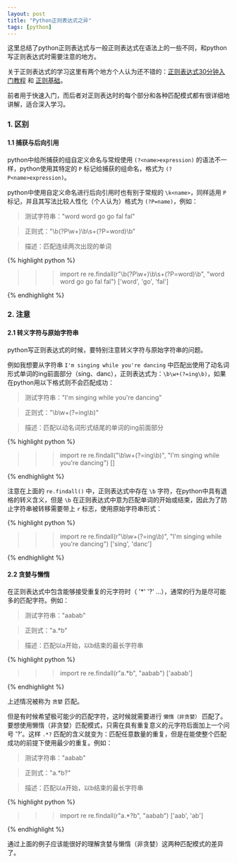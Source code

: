```yaml
---
layout: post
title: "Python正则表达式之异"
tags: [python]
---
```



这里总结了python正则表达式与一般正则表达式在语法上的一些不同，和python写正则表达式时需要注意的地方。

关于正则表达式的学习这里有两个地方个人认为还不错的：[正则表达式30分钟入门教程](http://www.jb51.net/tools/zhengze.html) 和 [正则基础](http://blog.csdn.net/lxcnn/article/category/538256)。

前者用于快速入门，而后者对正则表达时的每个部分和各种匹配模式都有很详细地讲解，适合深入学习。

### 1. 区别

#### 1.1 捕获与后向引用

python中给所捕获的组自定义命名与常规使用 ``(?<name>expression)`` 的语法不一样，python使用其特定的 ``P`` 标记给捕获的组命名，格式为 ``(?P<name>expression)``。

python中使用自定义命名进行后向引用时也有别于常规的 ``\k<name>``，同样适用 ``P`` 标记，并且其写法比较人性化（个人认为）格式为 ``(?P=name)``，例如：

> 测试字符串："word word go go fal fal"

> 正则式："\b(?P<word>\w+)\b\s+(?P=word)\b"

> 描述：匹配连续两次出现的单词

{% highlight python %}

>>> import re
>>> re.findall(r"\b(?P<word>\w+)\b\s+(?P=word)\b", "word word go go fal fal")
['word', 'go', 'fal']
>>>

{% endhighlight %}


### 2. 注意

#### 2.1 转义字符与原始字符串

python写正则表达式的时候，要特别注意转义字符与原始字符串的问题。

例如我想要从字符串 ``I'm singing while you're dancing`` 中匹配出使用了动名词形式单词的ing前面部分（sing、danc），正则表达式为：``\b\w+(?=ing\b)``，如果在python用以下格式则不会匹配成功：

> 测试字符串："I'm singing while you're dancing"

> 正则式："\b\w+(?=ing\b)"

> 描述：匹配以动名词形式结尾的单词的ing前面部分

{% highlight python %}

>>> import re
>>> re.findall("\b\w+(?=ing\b)", "I'm singing while you're dancing")
[]
>>>

{% endhighlight %}

注意在上面的 ``re.findall()`` 中，正则表达式中存在 ``\b`` 字符，在python中具有退格的转义含义，但是 ``\b`` 在正则表达式中意为匹配单词的开始或结束，因此为了防止字符串被转移需要带上 ``r`` 标志，使用原始字符串形式：

{% highlight python %}

>>> import re
>>> re.findall(r"\b\w+(?=ing\b)", "I'm singing while you're dancing")
['sing', 'danc']
>>>

{% endhighlight %}

#### 2.2 贪婪与懒惰

在正则表达式中包含能够接受重复的元字符时（ '*' '?' ...），通常的行为是尽可能多的匹配字符。例如：

> 测试字符串："aabab"

> 正则式："a.*b"

> 描述：匹配以a开始，以b结束的最长字符串

{% highlight python %}

>>> import re
>>> re.findall(r"a.*b", "aabab")
['aabab']
>>>

{% endhighlight %}

上述情况被称为 ``贪婪`` 匹配。

但是有时候希望极可能少的匹配字符，这时候就需要进行 ``懒惰（非贪婪）`` 匹配了。要想使用懒惰（非贪婪）匹配模式，只需在具有重复意义的元字符后面加上一个问号 '?'。这样 ``.*?`` 匹配的含义就变为：匹配任意数量的重复，但是在能使整个匹配成功的前提下使用最少的重复。例如：

> 测试字符串："aabab"

> 正则式："a.*b?"

> 描述：匹配以a开始，以b结束的最长字符串

{% highlight python %}

>>> import re
>>> re.findall(r"a.*?b", "aabab")
['aab', 'ab']
>>>

{% endhighlight %}

通过上面的例子应该能很好的理解贪婪与懒惰（非贪婪）这两种匹配模式的差异了。
